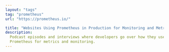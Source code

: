```yaml
---
layout: "tags"
tag: "prometheus"
url: "https://prometheus.io/"

title: "Websites Using Prometheus in Production for Monitoring and Metrics"
description:
  Podcast episodes and interviews where developers go over how they use
  Prometheus for metrics and monitoring.
---
```

